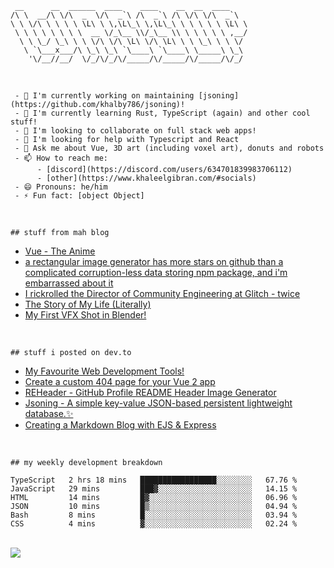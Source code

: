 ```
 __      __  ______  ____    ____    __  __  ____
/\ \  __/\ \/\  _  \/\  _`\ /\  _`\ /\ \/\ \/\  _`\
\ \ \/\ \ \ \ \ \L\ \ \,\L\_\ \,\L\_\ \ \ \ \ \ \L\ \
 \ \ \ \ \ \ \ \  __ \/_\__ \\/_\__ \\ \ \ \ \ \ ,__/
  \ \ \_/ \_\ \ \ \/\ \/\ \L\ \/\ \L\ \ \ \_\ \ \ \/
   \ `\___x___/\ \_\ \_\ `\____\ `\____\ \_____\ \_\
    '\/__//__/  \/_/\/_/\/_____/\/_____/\/_____/\/_/

```

<br />

``` 
 - 🔭 I'm currently working on maintaining [jsoning](https://github.com/khalby786/jsoning)!
 - 🌱 I'm currently learning Rust, TypeScript (again) and other cool stuff!
 - 👯 I'm looking to collaborate on full stack web apps!
 - 🤔 I'm looking for help with Typescript and React
 - 💬 Ask me about Vue, 3D art (including voxel art), donuts and robots
 - 📫 How to reach me: 
      - [discord](https://discord.com/users/634701839983706112)  
      - [other](https://www.khaleelgibran.com/#socials)
 - 😄 Pronouns: he/him
 - ⚡ Fun fact: [object Object]
```

<br />

```
## stuff from mah blog
```

<!--START_SECTION:feed-->
* [Vue - The Anime](https:&#x2F;&#x2F;blog.khaleelgibran.com&#x2F;posts&#x2F;vue-the-anime&#x2F;)
* [a rectangular image generator has more stars on github than a complicated corruption-less data storing npm package, and i&#39;m embarrassed about it](https:&#x2F;&#x2F;blog.khaleelgibran.com&#x2F;posts&#x2F;reheader-has-more-stars-than-jsoning&#x2F;)
* [I rickrolled the Director of Community Engineering at Glitch - twice](https:&#x2F;&#x2F;blog.khaleelgibran.com&#x2F;posts&#x2F;i-rickrolled-jenn-schiffer&#x2F;)
* [The Story of My Life (Literally)](https:&#x2F;&#x2F;blog.khaleelgibran.com&#x2F;posts&#x2F;the-story-of-my-life&#x2F;)
* [My First VFX Shot in Blender!](https:&#x2F;&#x2F;blog.khaleelgibran.com&#x2F;posts&#x2F;my-first-vfx-shot-blender&#x2F;)
<!--END_SECTION:feed-->

<br />

```
## stuff i posted on dev.to
```

<!-- BLOG-POST-LIST:START -->
- [My Favourite Web Development Tools!](https://dev.to/khalby786/my-favourite-web-development-tools-16af)
- [Create a custom 404 page for your Vue 2 app](https://dev.to/khalby786/create-a-custom-404-page-for-your-vue-app-1d0a)
- [REHeader - GitHub Profile README Header Image Generator](https://dev.to/khalby786/reheader-github-profile-readme-header-image-generator-45pe)
- [Jsoning - A simple key-value JSON-based persistent lightweight database.✨](https://dev.to/khalby786/jsoning-a-simple-key-value-json-based-persistent-lightweight-database-51c0)
- [Creating a Markdown Blog with EJS &amp; Express](https://dev.to/khalby786/creating-a-markdown-blog-with-ejs-express-j40)
<!-- BLOG-POST-LIST:END -->

<br />

```
## my weekly development breakdown
```

<!--START_SECTION:waka-->

```text
TypeScript   2 hrs 18 mins   █████████████████░░░░░░░░   67.76 %
JavaScript   29 mins         ███▓░░░░░░░░░░░░░░░░░░░░░   14.15 %
HTML         14 mins         █▓░░░░░░░░░░░░░░░░░░░░░░░   06.96 %
JSON         10 mins         █▒░░░░░░░░░░░░░░░░░░░░░░░   04.94 %
Bash         8 mins          █░░░░░░░░░░░░░░░░░░░░░░░░   03.94 %
CSS          4 mins          ▓░░░░░░░░░░░░░░░░░░░░░░░░   02.24 %
```

<!--END_SECTION:waka-->

<br />

<img src="https://github-profile-trophy.vercel.app/?username=khalby786&theme=nord&no-frame=true&margin-w=10&column=7" />
